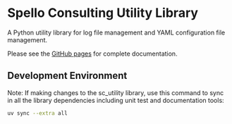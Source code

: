 # Spello Consulting Utility Library

A Python utility library for log file management and YAML configuration file management. 

Please see the [GitHub pages](https://nickelseyspelloc.github.io/sc_utility/) for complete documentation.

## Development Environment

Note: If making changes to the sc_utility library, use this command to sync in all the library dependencies including unit test and documentation tools:

```bash
uv sync --extra all
```